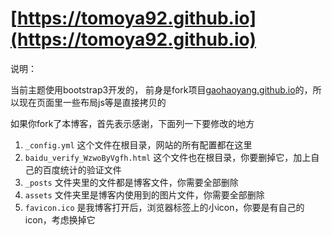 # [https://tomoya92.github.io](https://tomoya92.github.io)


说明：

当前主题使用bootstrap3开发的，
前身是fork项目[gaohaoyang.github.io](https://github.com/Gaohaoyang/gaohaoyang.github.io)的，所以现在页面里一些布局js等是直接拷贝的

如果你fork了本博客，首先表示感谢，下面列一下要修改的地方

1. `_config.yml` 这个文件在根目录，网站的所有配置都在这里
2. `baidu_verify_WzwoByVgfh.html` 这个文件也在根目录，你要删掉它，加上自己的百度统计的验证文件
3. `_posts` 文件夹里的文件都是博客文件，你需要全部删除
4. `assets` 文件夹里是博客内使用到的图片文件，你需要全部删除
5. `favicon.ico` 是我博客打开后，浏览器标签上的小icon，你要是有自己的icon，考虑换掉它
